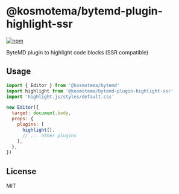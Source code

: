 # @kosmotema/bytemd-plugin-highlight-ssr

[![npm](https://img.shields.io/npm/v/@kosmotema/bytemd-plugin-highlight-ssr.svg)](https://npm.im/@kosmotema/bytemd-plugin-highlight-ssr)

ByteMD plugin to highlight code blocks (SSR compatible)

## Usage

```js
import { Editor } from '@kosmotema/bytemd'
import highlight from '@kosmotema/bytemd-plugin-highlight-ssr'
import 'highlight.js/styles/default.css'

new Editor({
  target: document.body,
  props: {
    plugins: [
      highlight(),
      // ... other plugins
    ],
  },
})
```

## License

MIT
